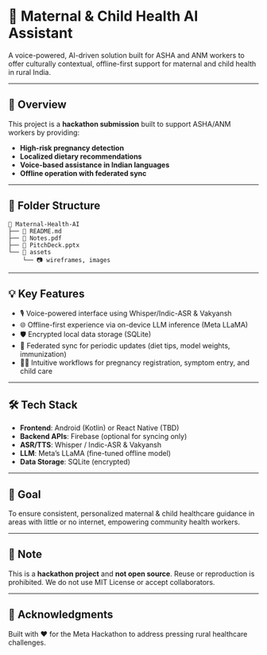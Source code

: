 # 🌿 Maternal & Child Health AI Assistant

A voice-powered, AI-driven solution built for ASHA and ANM workers to offer culturally contextual, offline-first support for maternal and child health in rural India.

---

## 🧠 Overview
This project is a **hackathon submission** built to support ASHA/ANM workers by providing:
- **High-risk pregnancy detection**
- **Localized dietary recommendations**
- **Voice-based assistance in Indian languages**
- **Offline operation with federated sync**

---

## 📂 Folder Structure
```
📁 Maternal-Health-AI
├── 📄 README.md
├── 📄 Notes.pdf
├── 📄 PitchDeck.pptx
└── 📁 assets
    └── 📷 wireframes, images
```

---

## 💡 Key Features
- 🎙️ Voice-powered interface using Whisper/Indic-ASR & Vakyansh
- 🌐 Offline-first experience via on-device LLM inference (Meta LLaMA)
- 🛡️ Encrypted local data storage (SQLite)
- 🔁 Federated sync for periodic updates (diet tips, model weights, immunization)
- 👩‍⚕️ Intuitive workflows for pregnancy registration, symptom entry, and child care

---

## 🛠️ Tech Stack
- **Frontend**: Android (Kotlin) or React Native (TBD)
- **Backend APIs**: Firebase (optional for syncing only)
- **ASR/TTS**: Whisper / Indic-ASR & Vakyansh
- **LLM**: Meta’s LLaMA (fine-tuned offline model)
- **Data Storage**: SQLite (encrypted)

---

## 🎯 Goal
To ensure consistent, personalized maternal & child healthcare guidance in areas with little or no internet, empowering community health workers.

---

## 📌 Note
This is a **hackathon project** and **not open source**. Reuse or reproduction is prohibited. We do not use MIT License or accept collaborators.

---

## 🙌 Acknowledgments
Built with ❤️ for the Meta Hackathon to address pressing rural healthcare challenges.


